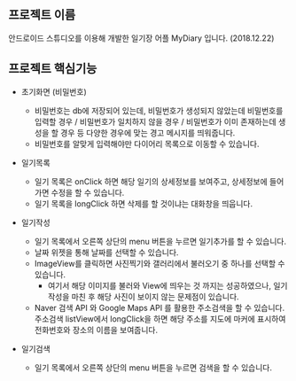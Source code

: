 ## 프로젝트 이름
 안드로이드 스튜디오를 이용해 개발한 일기장 어플 MyDiary 입니다. (2018.12.22)



## 프로젝트 핵심기능
* 초기화면 (비밀번호)
  * 비밀번호는 db에 저장되어 있는데, 비밀번호가 생성되지 않았는데 비밀번호를 입력할 경우 / 비밀번호가 일치하지 않을 경우 / 비밀번호가 이미 존재하는데 생성을 할 경우 등 다양한 경우에 맞는 경고 메시지를 띄워줍니다. 
  * 비밀번호를 알맞게 입력해야만 다이어리 목록으로 이동할 수 있습니다.
  
* 일기목록
  * 일기 목록은 onClick 하면 해당 일기의 상세정보를 보여주고, 상세정보에 들어가면 수정을 할 수 있습니다.
  * 일기 목록을 longClick 하면 삭제를 할 것이냐는 대화창을 띄웁니다.
  
* 일기작성
  * 일기 목록에서 오른쪽 상단의 menu 버튼을 누르면 일기추가를 할 수 있습니다.
  * 날짜 위젯을 통해 날짜를 선택할 수 있습니다.
  * ImageView를 클릭하면 사진찍기와 갤러리에서 불러오기 중 하나를 선택할 수 있습니다. 
    * 여기서 해당 이미지를 불러와 View에 띄우는 것 까지는 성공하였으나, 일기 작성을 마친 후 해당 사진이 보이지 않는 문제점이 있습니다.
  * Naver 검색 API 와 Google Maps API 를 활용한 주소검색을 할 수 있습니다. 주소검색 listView에서 longClick을 하면 해당 주소를 지도에 마커에 표시하여 전화번호와 장소의 이름을 보여줍니다. 
  
* 일기검색
  * 일기 목록에서 오른쪽 상단의 menu 버튼을 누르면 검색을 할 수 있습니다.
  
